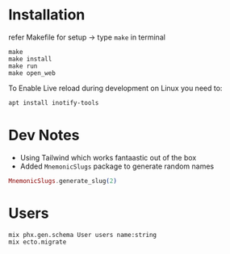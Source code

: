 # Installation 

refer Makefile for setup -> type `make` in terminal
```
make
make install
make run
make open_web
```

To Enable Live reload during development on Linux you need to:
```sh
apt install inotify-tools
```

# Dev Notes

- Using Tailwind which works fantaastic out of the box
- Added `MnemonicSlugs` package to generate random names
```elixir
MnemonicSlugs.generate_slug(2)
```

# Users

```sh
mix phx.gen.schema User users name:string
mix ecto.migrate
```
